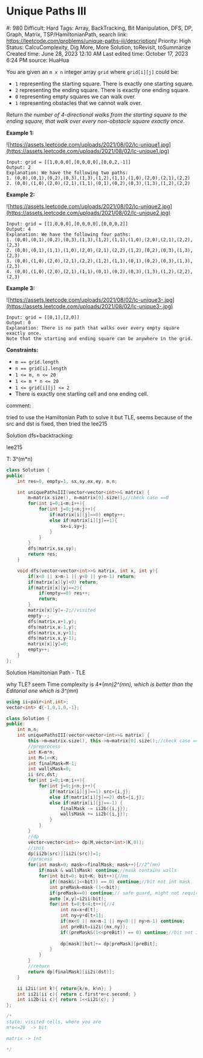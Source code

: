 # Unique Paths III

#: 980
Difficult: Hard
Tags: Array, BackTracking, Bit Manipulation, DFS, DP, Graph, Matrix, TSP/HamiltonianPath, search
link: https://leetcode.com/problems/unique-paths-iii/description/
Priority: High
Status: CalcuComplexity, Dig More, More Solution, toRevisit, toSummarize
Created time: June 28, 2023 12:10 AM
Last edited time: October 17, 2023 6:24 PM
source: HuaHua

You are given an `m x n` integer array `grid` where `grid[i][j]` could be:

- `1` representing the starting square. There is exactly one starting square.
- `2` representing the ending square. There is exactly one ending square.
- `0` representing empty squares we can walk over.
- `1` representing obstacles that we cannot walk over.

Return *the number of 4-directional walks from the starting square to the ending square, that walk over every non-obstacle square exactly once*.

**Example 1:**

![https://assets.leetcode.com/uploads/2021/08/02/lc-unique1.jpg](https://assets.leetcode.com/uploads/2021/08/02/lc-unique1.jpg)

```
Input: grid = [[1,0,0,0],[0,0,0,0],[0,0,2,-1]]
Output: 2
Explanation: We have the following two paths:
1. (0,0),(0,1),(0,2),(0,3),(1,3),(1,2),(1,1),(1,0),(2,0),(2,1),(2,2)
2. (0,0),(1,0),(2,0),(2,1),(1,1),(0,1),(0,2),(0,3),(1,3),(1,2),(2,2)

```

**Example 2:**

![https://assets.leetcode.com/uploads/2021/08/02/lc-unique2.jpg](https://assets.leetcode.com/uploads/2021/08/02/lc-unique2.jpg)

```
Input: grid = [[1,0,0,0],[0,0,0,0],[0,0,0,2]]
Output: 4
Explanation: We have the following four paths:
1. (0,0),(0,1),(0,2),(0,3),(1,3),(1,2),(1,1),(1,0),(2,0),(2,1),(2,2),(2,3)
2. (0,0),(0,1),(1,1),(1,0),(2,0),(2,1),(2,2),(1,2),(0,2),(0,3),(1,3),(2,3)
3. (0,0),(1,0),(2,0),(2,1),(2,2),(1,2),(1,1),(0,1),(0,2),(0,3),(1,3),(2,3)
4. (0,0),(1,0),(2,0),(2,1),(1,1),(0,1),(0,2),(0,3),(1,3),(1,2),(2,2),(2,3)

```

**Example 3:**

![https://assets.leetcode.com/uploads/2021/08/02/lc-unique3-.jpg](https://assets.leetcode.com/uploads/2021/08/02/lc-unique3-.jpg)

```
Input: grid = [[0,1],[2,0]]
Output: 0
Explanation: There is no path that walks over every empty square exactly once.
Note that the starting and ending square can be anywhere in the grid.

```

**Constraints:**

- `m == grid.length`
- `n == grid[i].length`
- `1 <= m, n <= 20`
- `1 <= m * n <= 20`
- `1 <= grid[i][j] <= 2`
- There is exactly one starting cell and one ending cell.

comment:

tried to use the Hamiltonian Path to solve it but TLE, seems because of the src and dst is fixed, then tried the lee215

Solution dfs+backtracking:

lee215

T: 3^(m*n)

```cpp
class Solution {
public:
    int res=0, empty=1, sx,sy,ex,ey, m,n;

    int uniquePathsIII(vector<vector<int>>& matrix) {
        m=matrix.size(), n=matrix[0].size();//check case ==0
        for(int i=0;i<m;i++){
            for(int j=0;j<n;j++){
                if(matrix[i][j]==0) empty++;
                else if(matrix[i][j]==1){
                    sx=i,sy=j;
                }
            }
        }
        dfs(matrix,sx,sy);
        return res;
    }

    void dfs(vector<vector<int>>& matrix, int x, int y){
        if(x<0 || x>m-1 || y<0 || y>n-1) return;
        if(matrix[x][y]<0) return;
        if(matrix[x][y]==2){
            if(empty==0) res++;
            return;
        }
        matrix[x][y]=-2;//visited
        empty--;
        dfs(matrix,x+1,y);
        dfs(matrix,x-1,y);
        dfs(matrix,x,y+1);
        dfs(matrix,x,y-1);
        matrix[x][y]=0;
        empty++;
    }
};
```

Solution Hamiltonian Path - TLE 

why TLE? seem Time complexity is 4*(m*n)*2^(m*n), which is better than the Editorial one which is 3^(m*n)

```cpp
using ii=pair<int,int>;
vector<int> d{-1,0,1,0,-1};

class Solution {
public:
    int m,n;
    int uniquePathsIII(vector<vector<int>>& matrix) {
        this->m=matrix.size(), this->n=matrix[0].size();//check case ==0
        //preprocess
        int K=m*n;
        int M=1<<K;
        int finalMask=M-1;
        int wallsMask=0;
        ii src,dst;
        for(int i=0;i<m;i++){
            for(int j=0;j<n;j++){
                if(matrix[i][j]==1) src={i,j};
                else if(matrix[i][j]==2) dst={i,j};
                else if(matrix[i][j]==-1) {
                    finalMask -= ii2b({i,j});
                    wallsMask += ii2b({i,j});
                }
            }
        }
        //dp 
        vector<vector<int>> dp(M,vector<int>(K,0));
        //init
        dp[ii2b(src)][ii2i(src)]=1;
        //process
        for(int mask=0; mask<=finalMask; mask++){//2^(mn)
            if(mask & wallsMask) continue;//mask contains walls
            for(int bit=0; bit<K; bit++){//mn
                if((mask&(1<<bit)) == 0) continue;//bit not int mask
                int preMask=mask-(1<<bit);
                if(preMask==0) continue;// safe guard, might not required, todo
                auto [x,y]=i2ii(bit);
                for(int t=0;t<4;t++){//4
                    int nx=x+d[t];
                    int ny=y+d[t+1];
                    if(nx<0 || nx>m-1 || ny<0 || ny>n-1) continue;
                    int preBit=ii2i({nx,ny});
                    if((preMask&(1<<preBit)) == 0) continue;//bit not int mask
                    
                    dp[mask][bit]+= dp[preMask][preBit];
                }
            }
        }
        //return
        return dp[finalMask][ii2i(dst)];
    }

    ii i2ii(int k){ return{k/n, k%n}; }
    int ii2i(ii c){ return c.first*n+c.second; }
    int ii2b(ii c){ return 1<<ii2i(c); }
};

/*
state: visited cells, where you are
m*n<=20  -> bit

matrix -> int

*/
```